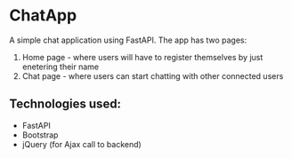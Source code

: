 # ChatApp

A simple chat application using FastAPI. The app has two pages:
1. Home page - where users will have to register themselves by just enetering their name
2. Chat page - where users can start chatting with other connected users

## Technologies used:
- FastAPI
- Bootstrap
- jQuery (for Ajax call to backend)
  
